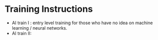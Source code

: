 # Training Instructions

- AI train I : entry level training for those who have no idea on machine learning / neural networks.
- AI train II: 
